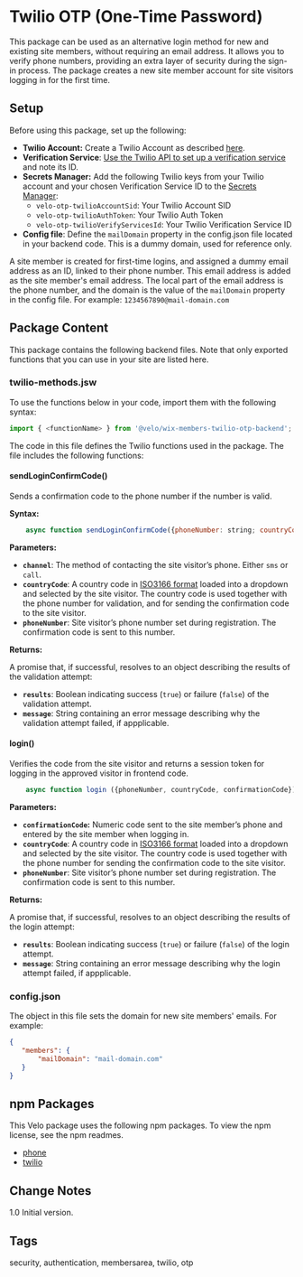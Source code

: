 # Twilio OTP (One-Time Password)

This package can be used as an alternative login method for new and existing site members, without requiring an email address. It allows you to verify phone numbers, providing an extra layer of security during the sign-in process. The package creates a new site member account for site visitors logging in for the first time.


## Setup

Before using this package, set up the following:


*   **Twilio Account:** Create a Twilio Account as described [here](https://www.twilio.com/docs/usage/tutorials/how-to-use-your-free-trial-account).
*   **Verification Service**: [Use the Twilio API to set up a verification service](https://www.twilio.com/docs/verify/api) and note its ID.
*   **Secrets Manager:** Add the following Twilio keys from your Twilio account and your chosen Verification Service ID to the [Secrets Manager](https://support.wix.com/en/article/corvid-about-the-secrets-manager):
    *   `velo-otp-twilioAccountSid`: Your Twilio Account SID
    *   `velo-otp-twilioAuthToken`: Your Twilio Auth Token
    *   `velo-otp-twilioVerifyServicesId`: Your Twilio Verification Service ID
 *  **Config file**: Define the `mailDomain` property in the config.json file located in your backend code. This is a dummy domain, used for reference only.


A site member is created for first-time logins, and assigned a dummy email address as an ID, linked to their phone number. This email address is added as the site member's email address. The local part of the email address is the phone number, and the domain is the value of the `mailDomain` property in the config file. For example: `1234567890@mail-domain.com`


## Package Content


This package contains the following backend files. Note that only exported functions that you can use in your site are listed here.


### twilio-methods.jsw

To use the functions below in your code, import them with the following syntax:


```js
import { <functionName> } from '@velo/wix-members-twilio-otp-backend';
```


The code in this file defines the Twilio functions used in the package. The file includes the following functions:


#### sendLoginConfirmCode()

Sends a confirmation code to the phone number if the number is valid.

   **Syntax:**

```js
    async function sendLoginConfirmCode({phoneNumber: string; countryCode: string; channel: string}): Promise<{results: boolean; message?: string}>
```

   **Parameters:**

   *   **`channel`**: The method of contacting the site visitor’s phone. Either `sms` or `call`.
   *   **`countryCode`**: A country code in [ISO3166 format](https://www.iso.org/obp/ui/#search/code/) loaded into a dropdown and selected by the site visitor. The country code is used together with the phone number for validation, and for sending the confirmation code to the site visitor.
   *   **`phoneNumber`**: Site visitor’s phone number set during registration. The confirmation code is sent to this number.
 
   **Returns:**
 
 A promise that, if successful, resolves to an object describing the results of the validation attempt:
 
 *  **`results`**: Boolean indicating success (`true`) or failure (`false`) of the validation attempt.
 *  **`message`**: String containing an error message describing why the validation attempt failed, if appplicable.


#### login() 

   Verifies the code from the site visitor and returns a session token for logging in the approved visitor in frontend code.

 ```js
     async function login ({phoneNumber, countryCode, confirmationCode}): Promise<{results: boolean; message?: string}>
 ```
    
   **Parameters:**

   *   **`confirmationCode`:** Numeric code sent to the site member’s phone and entered by the site member when logging in.
   *   **`countryCode`**: A country code in [ISO3166 format](https://www.iso.org/obp/ui/#search/code/) loaded into a dropdown and selected by the site visitor. The country code is used together with the phone number for sending the confirmation code to the site visitor.
   *   **`phoneNumber`**: Site visitor’s phone number set during registration. The confirmation code is sent to this number.

   **Returns:**
 
 A promise that, if successful, resolves to an object describing the results of the login attempt:
 
 *  **`results`**: Boolean indicating success (`true`) or failure (`false`) of the login attempt.
 *  **`message`**: String containing an error message describing why the login attempt failed, if appplicable.


### config.json

The object in this file sets the domain for new site members' emails. For example:

```json
{
   "members": {
       "mailDomain": "mail-domain.com"
   }
}
```


## npm Packages

This Velo package uses the following npm packages. To view the npm license, see the npm readmes. 



*   [phone](https://www.npmjs.com/package/phone)
*   [twilio](https://www.npmjs.com/package/twilio)


## Change Notes

1.0 Initial version.


## Tags

security, authentication, membersarea, twilio, otp
